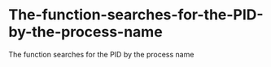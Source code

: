 # The-function-searches-for-the-PID-by-the-process-name
The function searches for the PID by the process name
